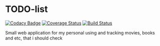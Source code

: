 # TODO-list

[![Codacy Badge](https://api.codacy.com/project/badge/Grade/89aab3bb5d074941acfe49c92fc94999)](https://www.codacy.com/app/difmel/todo-list?utm_source=github.com&amp;utm_medium=referral&amp;utm_content=ivanovmi/todo-list&amp;utm_campaign=Badge_Grade) [![Coverage Status](https://coveralls.io/repos/github/ivanovmi/todo-list/badge.svg?branch=master)](https://coveralls.io/github/ivanovmi/todo-list?branch=master) [![Build Status](https://travis-ci.org/ivanovmi/todo-list.svg?branch=master)](https://travis-ci.org/ivanovmi/todo-list)

Small web application for my personal using and tracking movies, books and etc, that i should check